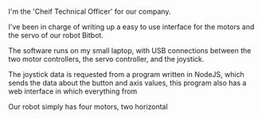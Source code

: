 I'm the 'Cheif Technical Officer' for our company.

I've been in charge of writing up a easy to use interface for the motors and the servo of our robot Bitbot.

The software runs on my small laptop, with USB connections between the two motor controllers, the servo controller, and the joystick.

The joystick data is requested from a program written in NodeJS, which sends the data about the button and axis values, this program also has a web interface in which everything from 

Our robot simply has four motors, two horizontal
